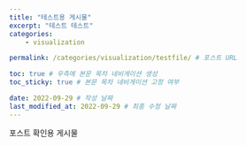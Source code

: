 ```yaml
---
title: "테스트용 게시물"
excerpt: "테스트 테스트"
categories:
    - visualization

permalink: /categories/visualization/testfile/ # 포스트 URL

toc: true # 우측에 본문 목차 네비게이션 생성
toc_sticky: true # 본문 목차 네비게이션 고정 여부

date: 2022-09-29 # 작성 날짜
last_modified_at: 2022-09-29 # 최종 수정 날짜
---
```


포스트 확인용 게시물